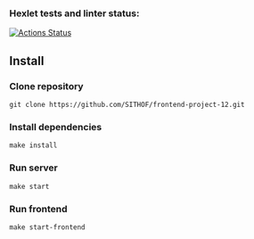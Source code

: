 ### Hexlet tests and linter status:

[![Actions Status](https://github.com/SITHOF/frontend-project-12/actions/workflows/hexlet-check.yml/badge.svg)](https://github.com/SITHOF/frontend-project-12/actions)

## Install

### Clone repository

    git clone https://github.com/SITHOF/frontend-project-12.git

### Install dependencies

    make install

### Run server

    make start

### Run frontend

    make start-frontend
